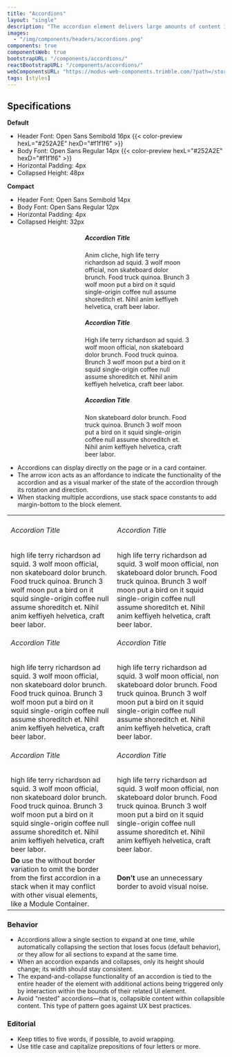 ```yaml
---
title: "Accordions"
layout: "single"
description: "The accordion element delivers large amounts of content in a small space through progressive disclosure."
images:
  - "/img/components/headers/accordions.png"
components: true
componentsWeb: true
bootstrapURL: "/components/accordions/"
reactBootstrapURL: "/components/accordions/"
webComponentsURL: "https://modus-web-components.trimble.com/?path=/story/components-accordion--default"
tags: [styles]
---
```


## Specifications

**Default**

- Header Font: Open Sans Semibold 16px {{< color-preview hexL="#252A2E" hexD="#f1f1f6" >}}
- Body Font: Open Sans Regular 14px {{< color-preview hexL="#252A2E" hexD="#f1f1f6" >}}
- Horizontal Padding: 4px
- Collapsed Height: 48px

**Compact**

- Header Font: Open Sans Semibold 14px
- Body Font: Open Sans Regular 12px
- Horizontal Padding: 4px
- Collapsed Height: 32px

<div class="bg-light p-2">
<div class="guide-example-block bg-light my-3" style="padding-right: 5rem">
  <div class="guide-content-sample anatomy-display-container" style="padding-left: 180px;">
    <div class="accordion bg-white" id="accordionExample">
      <div class="card" style="overflow: unset">
        <div
          class="card-header anatomy-display-static"
          data-anatomy-colors="false"
          id="headingOne"
          data-toggle="collapse"
          aria-expanded="true"
          aria-controls="collapseOne"
          data-content="<small><b>font-size:</b> 16px<br><b>font-weight:</b> 600<br></small>"
        >
          <h5 class="mb-0">
            Accordion Title
          </h5>
        </div>
        <div
          id="collapseOne"
          class="collapse show"
          aria-labelledby="headingOne"
          data-parent="#accordionExample"
        >
          <div class="card-body anatomy-display-static">
            Anim cliche, high life terry richardson ad squid. 3 wolf moon official, non skateboard dolor brunch. Food truck quinoa. Brunch 3 wolf moon put a bird on it squid single-origin coffee null assume shoreditch et. Nihil anim keffiyeh helvetica, craft beer labor.
          </div>
        </div>
      </div>
      <div class="card">
        <div
          class="card-header"
          id="headingTwo"
          data-toggle="collapse"
          aria-expanded="false"
          aria-controls="collapseTwo"
        >
          <h5 class="mb-0">
            Accordion Title
          </h5>
        </div>
        <div
          id="collapseTwo"
          class="collapse"
          aria-labelledby="headingTwo"
          data-parent="#accordionExample"
        >
          <div class="card-body">
            High life terry richardson ad squid. 3 wolf moon official, non skateboard dolor brunch. Food truck quinoa. Brunch 3 wolf moon put a bird on it squid single-origin coffee null assume shoreditch et. Nihil anim keffiyeh helvetica, craft beer labor.
          </div>
        </div>
      </div>
      <div class="card">
        <div
          class="card-header"
          id="headingThree"
          data-toggle="collapse"
          aria-expanded="false"
          aria-controls="collapseThree"
        >
          <h5 class="mb-0">
            Accordion Title
          </h5>
        </div>
        <div
          id="collapseThree"
          class="collapse"
          aria-labelledby="headingThree"
          data-parent="#accordionExample"
        >
          <div class="card-body">
            Non skateboard dolor brunch. Food truck quinoa. Brunch 3 wolf moon put a bird on it squid single-origin coffee null assume shoreditch et. Nihil anim keffiyeh helvetica, craft beer labor.
          </div>
        </div>
      </div>
    </div>
  </div>
</div>
</div>

- Accordions can display directly on the page or in a card container.
- The arrow icon acts as an affordance to indicate the functionality of the accordion and as a visual marker of the state of the accordion through its rotation and direction.
- When stacking multiple accordions, use stack space constants to add margin-bottom to the block element.

<table class="table-bordered bg-white">
  <tr>
    <td scope="col">
      <div class="accordion" id="accordionCodeExample">
        <div class="card">
          <div
            class="card-header"
            id="headingOne"
            data-toggle="collapse"
            aria-expanded="true"
            aria-controls="collapseOne">
            <h6 class="mb-0">
              Accordion Title
            </h6>
          </div>
          <div
            id="collapseOne"
            class="collapse show"
            aria-labelledby="headingOne"
            data-parent="#accordionCodeExample">
            <div class="card-body">
              high life terry richardson ad squid. 3 wolf moon official, non skateboard dolor brunch. Food truck quinoa. Brunch 3 wolf moon put a bird on it squid single-origin coffee null assume shoreditch et. Nihil anim keffiyeh helvetica, craft beer labor.
            </div>
          </div>
        </div>
        <div class="card">
          <div
            class="card-header"
            id="headingTwo"
            data-toggle="collapse"
            aria-expanded="false"
            aria-controls="collapseTwo">
            <h6 class="mb-0">
              Accordion Title
            </h6>
          </div>
          <div
            id="collapseTwo"
            class="collapse"
            aria-labelledby="headingTwo"
            data-parent="#accordionCodeExample">
            <div class="card-body">
              high life terry richardson ad squid. 3 wolf moon official, non skateboard dolor brunch. Food truck quinoa. Brunch 3 wolf moon put a bird on it squid single-origin coffee null assume shoreditch et. Nihil anim keffiyeh helvetica, craft beer labor.
            </div>
          </div>
        </div>
        <div class="card">
          <div
            class="card-header"
            id="headingThree"
            data-toggle="collapse"
            aria-expanded="false"
            aria-controls="collapseThree">
            <h6 class="mb-0">
              Accordion Title
            </h6>
          </div>
          <div
            id="collapseThree"
            class="collapse"
            aria-labelledby="headingThree"
            data-parent="#accordionCodeExample">
            <div class="card-body">
              high life terry richardson ad squid. 3 wolf moon official, non skateboard dolor brunch. Food truck quinoa. Brunch 3 wolf moon put a bird on it squid single-origin coffee null assume shoreditch et. Nihil anim keffiyeh helvetica, craft beer labor.
            </div>
          </div>
        </div>
      </div>
    </td>
    <td scope="col">
      <div class="accordion" id="accordionCodeExample">
        <div class="card">
          <div
            class="card-header border-top"
            id="headingOne"
            data-toggle="collapse"
            aria-expanded="true"
            aria-controls="collapseOne">
            <h6 class="mb-0">
              Accordion Title
            </h6>
          </div>
          <div
            id="collapseOne"
            class="collapse show"
            aria-labelledby="headingOne"
            data-parent="#accordionCodeExample">
            <div class="card-body">
              high life terry richardson ad squid. 3 wolf moon official, non skateboard dolor brunch. Food truck quinoa. Brunch 3 wolf moon put a bird on it squid single-origin coffee null assume shoreditch et. Nihil anim keffiyeh helvetica, craft beer labor.
            </div>
          </div>
        </div>
        <div class="card">
          <div
            class="card-header"
            id="headingTwo"
            data-toggle="collapse"
            aria-expanded="false"
            aria-controls="collapseTwo">
            <h6 class="mb-0">
              Accordion Title
            </h6>
          </div>
          <div
            id="collapseTwo"
            class="collapse"
            aria-labelledby="headingTwo"
            data-parent="#accordionCodeExample">
            <div class="card-body">
              high life terry richardson ad squid. 3 wolf moon official, non skateboard dolor brunch. Food truck quinoa. Brunch 3 wolf moon put a bird on it squid single-origin coffee null assume shoreditch et. Nihil anim keffiyeh helvetica, craft beer labor.
            </div>
          </div>
        </div>
        <div class="card">
          <div
            class="card-header border-bottom"
            id="headingThree"
            data-toggle="collapse"
            aria-expanded="false"
            aria-controls="collapseThree">
            <h6 class="mb-0">
              Accordion Title
            </h6>
          </div>
          <div
            id="collapseThree"
            class="collapse"
            aria-labelledby="headingThree"
            data-parent="#accordionCodeExample">
            <div class="card-body">
              high life terry richardson ad squid. 3 wolf moon official, non skateboard dolor brunch. Food truck quinoa. Brunch 3 wolf moon put a bird on it squid single-origin coffee null assume shoreditch et. Nihil anim keffiyeh helvetica, craft beer labor.
            </div>
          </div>
        </div>
      </div>
    </td>
  </tr>
  <tr>
    <td class="do p-2">
      <strong class="text-success">Do </strong>use the without border variation
      to omit the border from the first accordion in a stack when it may
      conflict with other visual elements, like a Module Container.
    </td>
    <td class="dont p-2 align-top">
      <strong class="text-danger">Don’t </strong>use an unnecessary border to
      avoid visual noise.
    </td>
  </tr>
</table>

### Behavior

- Accordions allow a single section to expand at one time, while automatically collapsing the section that loses focus (default behavior), or they allow for all sections to expand at the same time.
- When an accordion expands and collapses, only its height should change; its width should stay consistent.
- The expand-and-collapse functionality of an accordion is tied to the entire header of the element with additional actions being triggered only by interaction within the bounds of their related UI element.
- Avoid “nested” accordions—that is, collapsible content within collapsible content. This type of pattern goes against UX best practices.

### Editorial

- Keep titles to five words, if possible, to avoid wrapping.
- Use title case and capitalize prepositions of four letters or more.
